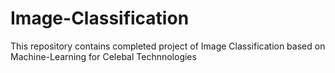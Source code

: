 # Image-Classification
This repository contains completed project of Image Classification based on Machine-Learning for Celebal Technnologies
